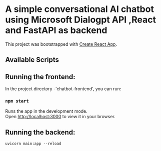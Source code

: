 # A simple conversational AI chatbot using Microsoft Dialogpt API ,React and FastAPI as backend

This project was bootstrapped with [Create React App](https://github.com/facebook/create-react-app).

## Available Scripts

## Running the frontend:

In the project directory -'chatbot-frontend', you can run:

### `npm start`

Runs the app in the development mode.\
Open [http://localhost:3000](http://localhost:3000) to view it in your browser.

## Running the backend:

`uvicorn main:app --reload`


